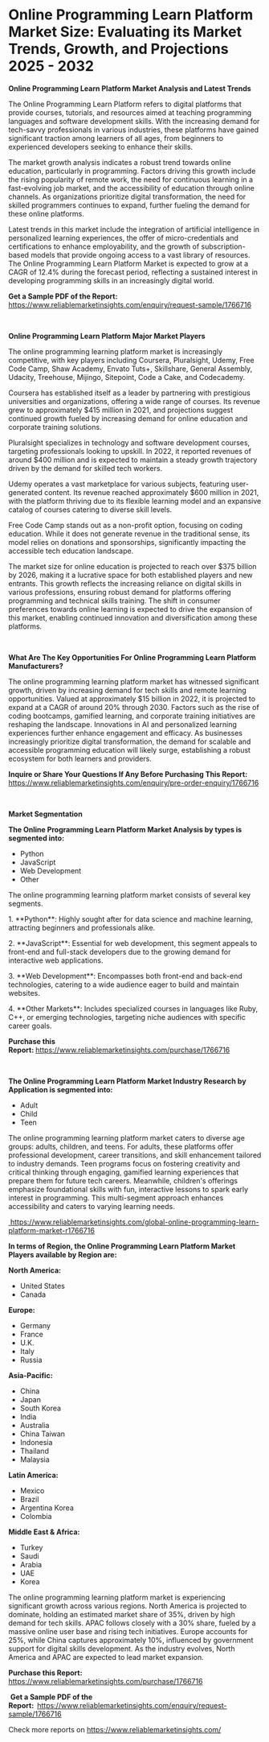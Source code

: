 <p><h1>Online Programming Learn Platform Market Size: Evaluating its Market Trends, Growth, and Projections 2025 - 2032</h1></p><p><strong>Online Programming Learn Platform Market Analysis and Latest Trends</strong></p>
<p><p>The Online Programming Learn Platform refers to digital platforms that provide courses, tutorials, and resources aimed at teaching programming languages and software development skills. With the increasing demand for tech-savvy professionals in various industries, these platforms have gained significant traction among learners of all ages, from beginners to experienced developers seeking to enhance their skills.</p><p>The market growth analysis indicates a robust trend towards online education, particularly in programming. Factors driving this growth include the rising popularity of remote work, the need for continuous learning in a fast-evolving job market, and the accessibility of education through online channels. As organizations prioritize digital transformation, the need for skilled programmers continues to expand, further fueling the demand for these online platforms.</p><p>Latest trends in this market include the integration of artificial intelligence in personalized learning experiences, the offer of micro-credentials and certifications to enhance employability, and the growth of subscription-based models that provide ongoing access to a vast library of resources. The Online Programming Learn Platform Market is expected to grow at a CAGR of 12.4% during the forecast period, reflecting a sustained interest in developing programming skills in an increasingly digital world.</p></p>
<p><strong>Get a Sample PDF of the Report:&nbsp;</strong> <a href="https://www.reliablemarketinsights.com/enquiry/request-sample/1766716?utm_campaign=3064&utm_medium=2&utm_source=Github&utm_content=ia&utm_term=11032025&utm_id=online-programming-learn-platform">https://www.reliablemarketinsights.com/enquiry/request-sample/1766716</a></p>
<p>&nbsp;</p>
<p><strong>Online Programming Learn Platform Major Market Players</strong></p>
<p><p>The online programming learning platform market is increasingly competitive, with key players including Coursera, Pluralsight, Udemy, Free Code Camp, Shaw Academy, Envato Tuts+, Skillshare, General Assembly, Udacity, Treehouse, Mijingo, Sitepoint, Code a Cake, and Codecademy. </p><p>Coursera has established itself as a leader by partnering with prestigious universities and organizations, offering a wide range of courses. Its revenue grew to approximately $415 million in 2021, and projections suggest continued growth fueled by increasing demand for online education and corporate training solutions.</p><p>Pluralsight specializes in technology and software development courses, targeting professionals looking to upskill. In 2022, it reported revenues of around $400 million and is expected to maintain a steady growth trajectory driven by the demand for skilled tech workers.</p><p>Udemy operates a vast marketplace for various subjects, featuring user-generated content. Its revenue reached approximately $600 million in 2021, with the platform thriving due to its flexible learning model and an expansive catalog of courses catering to diverse skill levels.</p><p>Free Code Camp stands out as a non-profit option, focusing on coding education. While it does not generate revenue in the traditional sense, its model relies on donations and sponsorships, significantly impacting the accessible tech education landscape.</p><p>The market size for online education is projected to reach over $375 billion by 2026, making it a lucrative space for both established players and new entrants. This growth reflects the increasing reliance on digital skills in various professions, ensuring robust demand for platforms offering programming and technical skills training. The shift in consumer preferences towards online learning is expected to drive the expansion of this market, enabling continued innovation and diversification among these platforms.</p></p>
<p>&nbsp;</p>
<p><strong>What Are The Key Opportunities For Online Programming Learn Platform Manufacturers?</strong></p>
<p><p>The online programming learning platform market has witnessed significant growth, driven by increasing demand for tech skills and remote learning opportunities. Valued at approximately $15 billion in 2022, it is projected to expand at a CAGR of around 20% through 2030. Factors such as the rise of coding bootcamps, gamified learning, and corporate training initiatives are reshaping the landscape. Innovations in AI and personalized learning experiences further enhance engagement and efficacy. As businesses increasingly prioritize digital transformation, the demand for scalable and accessible programming education will likely surge, establishing a robust ecosystem for both learners and providers.</p></p>
<p><strong>Inquire or Share Your Questions If Any Before Purchasing This Report:</strong> <a href="https://www.reliablemarketinsights.com/enquiry/pre-order-enquiry/1766716?utm_campaign=3064&utm_medium=2&utm_source=Github&utm_content=ia&utm_term=11032025&utm_id=online-programming-learn-platform">https://www.reliablemarketinsights.com/enquiry/pre-order-enquiry/1766716</a></p>
<p>&nbsp;</p>
<p><strong>Market Segmentation</strong></p>
<p><strong>The Online Programming Learn Platform Market Analysis by types is segmented into:</strong></p>
<p><ul><li>Python</li><li>JavaScript</li><li>Web Development</li><li>Other</li></ul></p>
<p><p>The online programming learning platform market consists of several key segments. </p><p>1. **Python**: Highly sought after for data science and machine learning, attracting beginners and professionals alike.</p><p>  </p><p>2. **JavaScript**: Essential for web development, this segment appeals to front-end and full-stack developers due to the growing demand for interactive web applications.</p><p>3. **Web Development**: Encompasses both front-end and back-end technologies, catering to a wide audience eager to build and maintain websites.</p><p>4. **Other Markets**: Includes specialized courses in languages like Ruby, C++, or emerging technologies, targeting niche audiences with specific career goals.</p></p>
<p><strong>Purchase this Report:&nbsp;</strong><a href="https://www.reliablemarketinsights.com/purchase/1766716?utm_campaign=3064&utm_medium=2&utm_source=Github&utm_content=ia&utm_term=11032025&utm_id=online-programming-learn-platform">https://www.reliablemarketinsights.com/purchase/1766716</a></p>
<p>&nbsp;</p>
<p><strong>The Online Programming Learn Platform Market Industry Research by Application is segmented into:</strong></p>
<p><ul><li>Adult</li><li>Child</li><li>Teen</li></ul></p>
<p><p>The online programming learning platform market caters to diverse age groups: adults, children, and teens. For adults, these platforms offer professional development, career transitions, and skill enhancement tailored to industry demands. Teen programs focus on fostering creativity and critical thinking through engaging, gamified learning experiences that prepare them for future tech careers. Meanwhile, children's offerings emphasize foundational skills with fun, interactive lessons to spark early interest in programming. This multi-segment approach enhances accessibility and caters to varying learning needs.</p></p>
<p><a href="https://www.reliablemarketinsights.com/global-online-programming-learn-platform-market-r1766716?utm_campaign=3064&utm_medium=2&utm_source=Github&utm_content=ia&utm_term=11032025&utm_id=online-programming-learn-platform">&nbsp;https://www.reliablemarketinsights.com/global-online-programming-learn-platform-market-r1766716</a></p>
<p><strong>In terms of Region, the Online Programming Learn Platform Market Players available by Region are:</strong></p>
<p>
    <p> <strong> North America: </strong>
        <ul>
            <li>United States</li>
            <li>Canada</li>
        </ul>
        </p> 
    <p> <strong> Europe: </strong>
        <ul>
            <li>Germany</li>
            <li>France</li>
            <li>U.K.</li>
            <li>Italy</li>
            <li>Russia</li>
        </ul>
        </p> 
    <p> <strong> Asia-Pacific: </strong>
        <ul>
            <li>China</li>
            <li>Japan</li>
            <li>South Korea</li>
            <li>India</li>
            <li>Australia</li>
            <li>China Taiwan</li>
            <li>Indonesia</li>
            <li>Thailand</li>
            <li>Malaysia</li>
        </ul>
        </p> 
    <p> <strong> Latin America: </strong>
        <ul>
            <li>Mexico</li>
            <li>Brazil</li>
            <li>Argentina Korea</li>
            <li>Colombia</li>
        </ul>
        </p> 
    <p> <strong> Middle East & Africa: </strong>
        <ul>
            <li>Turkey</li>
            <li>Saudi</li>
            <li>Arabia</li>
            <li>UAE</li>
            <li>Korea</li>
        </ul>
    </p>
    </p>
<p><p>The online programming learning platform market is experiencing significant growth across various regions. North America is projected to dominate, holding an estimated market share of 35%, driven by high demand for tech skills. APAC follows closely with a 30% share, fueled by a massive online user base and rising tech initiatives. Europe accounts for 25%, while China captures approximately 10%, influenced by government support for digital skills development. As the industry evolves, North America and APAC are expected to lead market expansion.</p></p>
<p><strong>Purchase this Report: </strong><a href="https://www.reliablemarketinsights.com/purchase/1766716?utm_campaign=3064&utm_medium=2&utm_source=Github&utm_content=ia&utm_term=11032025&utm_id=online-programming-learn-platform">https://www.reliablemarketinsights.com/purchase/1766716</a></p>
<p>&nbsp;<strong>Get a Sample PDF of the Report:&nbsp;&nbsp;</strong><a href="https://www.reliablemarketinsights.com/enquiry/request-sample/1766716?utm_campaign=3064&utm_medium=2&utm_source=Github&utm_content=ia&utm_term=11032025&utm_id=online-programming-learn-platform">https://www.reliablemarketinsights.com/enquiry/request-sample/1766716</a></p>
<p><strong></strong></p>
<p>Check more reports on <a href="https://www.reliablemarketinsights.com/?utm_campaign=3064&utm_medium=2&utm_source=Github&utm_content=ia&utm_term=11032025&utm_id=online-programming-learn-platform">https://www.reliablemarketinsights.com/</a></p>
